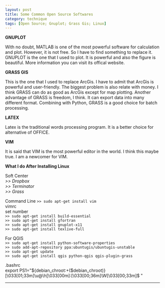 ```yaml
---
layout: post
title: Some Common Open Source Softwares
category: technique
tags: [Open Source; Gnuplot; Grass Gis; Linux]
---
```


**GNUPLOT**

With no doubt, MATLAB is one of the most powerful software for calculation
and plot. However, it is not free. So I have to find something to replace
it. GNUPLOT is the one that I used to plot. It is powerful and also the figure
is beautiful. More information you can visit its offical website. 

**GRASS GIS**

This is the one that I used to replace ArcGis. I have to admit that ArcGis
is powerful and user-friendly. The biggest problem is also relate with money.
I think GRASS can do as good as ArcGis except for map plotting. Another 
advantage of GRASS is freedom, I think. It can export data into many 
different format. Combining with Python, GRASS is a good choice for batch
processing.

**LATEX**

Latex is the traditional words processing program. It is a better choice
for alternative of OFFICE.

**VIM**

It is said that VIM is the most powerful editor in the world. I think this
maybe true. I am a newcomer for VIM.

**What I do After Installing Linux**

Soft Center  
*>> Dropbox*  
*>> Terminator*  
*>> Grass*  

Command Line
`>> sudo apt-get install vim`  
 vimrc  
 set number   
`>> sudo apt-get install build-essential`  
`>> sudo apt-get install gfortran`  
`>> sudo apt-get install gnuplot-x11`   
`>> sudo apt-get install texlive-full`  

For QGIS  
`>> sudo apt-get install python-software-properties`   
`>> sudo add-apt-repository ppa:ubuntugis/ubuntugis-unstable`  
`>> sudo apt-get update`  
`>> sudo apt-get install qgis python-qgis qgis-plugin-grass`  

.bashrc  
export PS1="${debian_chroot:+($debian_chroot)}\[\033[01;33m\]\u@\h\[\033[00m\]:\[\033[00;36m\]\W\[\033[00;33m\]\$ "


---
